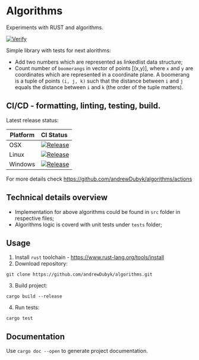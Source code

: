 # Algorithms
Experiments with RUST and algorithms.

[![Verify](https://github.com/andrewDubyk/algorithms/actions/workflows/verify.yaml/badge.svg)](https://github.com/andrewDubyk/algorithms/actions/workflows/verify.yaml)


Simple library with tests for next alorithms:

- Add two numbers which are represented as linkedlist data structure;
- Count number of `boomerangs` in vector of points [(x,y)], where `x` and `y` are coordinates which are represented in a coordinate plane. A boomerang is a tuple of points `(i, j, k)` such that the distance between `i` and `j` equals the distance between `i` and `k` (the order of the
tuple matters).


## CI/CD - formatting, linting, testing, build.

Latest release status:

Platform | CI Status
---------|:---------
OSX      | [![Release](https://github.com/andrewDubyk/algorithms/actions/workflows/release.yaml/badge.svg)](https://github.com/andrewDubyk/algorithms/actions/workflows/release.yaml)
Linux    | [![Release](https://github.com/andrewDubyk/algorithms/actions/workflows/release.yaml/badge.svg)](https://github.com/andrewDubyk/algorithms/actions/workflows/release.yaml)
Windows  | [![Release](https://github.com/andrewDubyk/algorithms/actions/workflows/release.yaml/badge.svg)](https://github.com/andrewDubyk/algorithms/actions/workflows/release.yaml)

For more details check https://github.com/andrewDubyk/algorithms/actions

## Technical details overview

- Implementation for above algorithms could be found in `src` folder in respective files;
- Algorithms logic is coverd with unit tests under `tests` folder;

## Usage

1. Install `rust` toolchain - https://www.rust-lang.org/tools/install
2. Download repository:
```
git clone https://github.com/andrewDubyk/algorithms.git
```

3. Build project:
```
cargo build --release
```

4. Run tests:
```
cargo test
```

## Documentation

Use `cargo doc --open` to generate project documentation.
